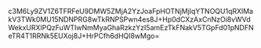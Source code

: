 c3M6Ly9ZV1Z6TFRFeU9DMW5ZMjA2YzJoaFpHOTNjMjlqYTNOQU1qRXlMakV3TWk0MU15NDNPRG8wTkRNPSPwn4es8J+Hp0dCXzAxCnNzOi8vWVdWekxURXlPQzFuWTIwNmMyaGhaRzkzYzI5amEzTkFNakV5TGpFd01pNDFNeTR4T1RRNk5EUXoj8J+HrPCfh6dHQl8wMgo=